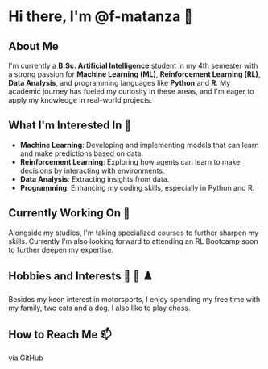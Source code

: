 # Hi there, I'm @f-matanza 👋

## About Me
I'm currently a **B.Sc. Artificial Intelligence** student in my 4th semester with a strong passion for **Machine Learning (ML)**, **Reinforcement Learning (RL)**, **Data Analysis**, and programming languages like **Python** and **R**. My academic journey has fueled my curiosity in these areas, and I'm eager to apply my knowledge in real-world projects.

## What I'm Interested In 👀
- **Machine Learning**: Developing and implementing models that can learn and make predictions based on data.
- **Reinforcement Learning**: Exploring how agents can learn to make decisions by interacting with environments.
- **Data Analysis**: Extracting insights from data.
- **Programming**: Enhancing my coding skills, especially in Python and R.

## Currently Working On 🌱
Alongside my studies, I'm taking specialized courses to further sharpen my skills. Currently I'm also looking forward to attending an RL Bootcamp soon to further deepen my expertise.

## Hobbies and Interests 🏁 🐾 ♟️
Besides my keen interest in motorsports, I enjoy spending my free time with my family, two cats and a dog. I also like to play chess.

## How to Reach Me 📫
via GitHub
